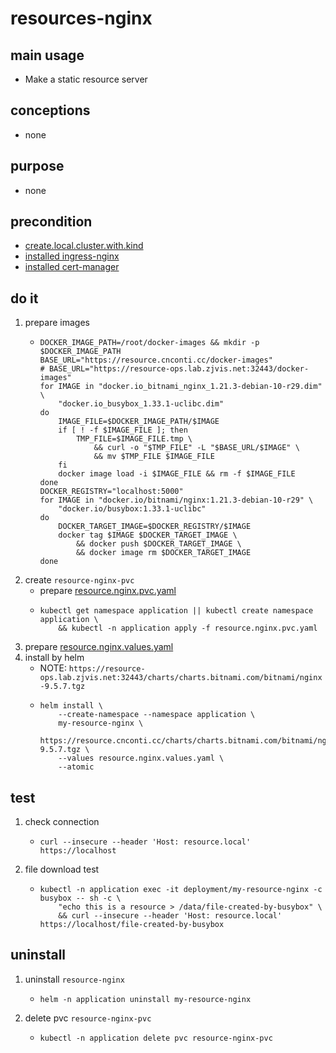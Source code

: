 # resources-nginx

## main usage
* Make a static resource server

## conceptions
* none

## purpose
* none

## precondition
* [create.local.cluster.with.kind](/kubernetes/create.local.cluster.with.kind.md)
* [installed ingress-nginx](/kubernetes/basic/ingress.nginx.md)
* [installed cert-manager](/kubernetes/basic/cert.manager.md)

## do it
1. prepare images
    * ```shell  
      DOCKER_IMAGE_PATH=/root/docker-images && mkdir -p $DOCKER_IMAGE_PATH
      BASE_URL="https://resource.cnconti.cc/docker-images"
      # BASE_URL="https://resource-ops.lab.zjvis.net:32443/docker-images"
      for IMAGE in "docker.io_bitnami_nginx_1.21.3-debian-10-r29.dim" \
          "docker.io_busybox_1.33.1-uclibc.dim"
      do
          IMAGE_FILE=$DOCKER_IMAGE_PATH/$IMAGE
          if [ ! -f $IMAGE_FILE ]; then
              TMP_FILE=$IMAGE_FILE.tmp \
                  && curl -o "$TMP_FILE" -L "$BASE_URL/$IMAGE" \
                  && mv $TMP_FILE $IMAGE_FILE
          fi
          docker image load -i $IMAGE_FILE && rm -f $IMAGE_FILE
      done
      DOCKER_REGISTRY="localhost:5000"
      for IMAGE in "docker.io/bitnami/nginx:1.21.3-debian-10-r29" \
          "docker.io/busybox:1.33.1-uclibc"
      do
          DOCKER_TARGET_IMAGE=$DOCKER_REGISTRY/$IMAGE
          docker tag $IMAGE $DOCKER_TARGET_IMAGE \
              && docker push $DOCKER_TARGET_IMAGE \
              && docker image rm $DOCKER_TARGET_IMAGE
      done
      ```
2. create `resource-nginx-pvc`
    * prepare [resource.nginx.pvc.yaml](resources/resource.nginx.pvc.yaml.md)
    * ```shell
      kubectl get namespace application || kubectl create namespace application \
          && kubectl -n application apply -f resource.nginx.pvc.yaml
      ```
3. prepare [resource.nginx.values.yaml](resources/resource.nginx.values.yaml.md)
4. install by helm
    * NOTE: `https://resource-ops.lab.zjvis.net:32443/charts/charts.bitnami.com/bitnami/nginx-9.5.7.tgz`
    * ```shell
      helm install \
          --create-namespace --namespace application \
          my-resource-nginx \
          https://resource.cnconti.cc/charts/charts.bitnami.com/bitnami/nginx-9.5.7.tgz \
          --values resource.nginx.values.yaml \
          --atomic
      ```

## test
1. check connection
    * ```shell
      curl --insecure --header 'Host: resource.local' https://localhost
      ```
2. file download test
    * ```shell
      kubectl -n application exec -it deployment/my-resource-nginx -c busybox -- sh -c \
          "echo this is a resource > /data/file-created-by-busybox" \
          && curl --insecure --header 'Host: resource.local' https://localhost/file-created-by-busybox
      ```

## uninstall
1. uninstall `resource-nginx`
    * ```shell
      helm -n application uninstall my-resource-nginx
      ```
2. delete pvc `resource-nginx-pvc`
    * ```shell
      kubectl -n application delete pvc resource-nginx-pvc
      ```



















